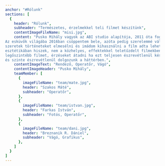 ```yaml
---
anchor: "#Rólunk"
sections: [
  {
    header: "Rólunk",
    subheader: "Természetes, érzelmekkel teli filmet készítünk",
    contentImageFileName: "misi.jpg",
    content: "Pusko Mihály vagyok az ABI studio alapítója, 2011 óta foglalkozom filmkészítéssel. Ekkor ismerkedtem meg a csapatom másik felével, Danit pedig már ovis korom óta ismerem. 
Az esküvők világába 2016ban csöppentem bele, azóta pedig szerelemmé vált. Szenvedélyem a filmkészítés,
szeretek történeteket elmesélni és imádom kihasználni a film adta lehetőségeket. A letisztult
esztétikában hiszek, nem a közhelyes, effektekkel teletűzdelt filmekben. Szerintem úgy lehet a
legőszintébb filmet, érzéseket átadni ha ezt teljesen észrevétlenül készítjük, épp ezért csendben
és szinte észrevétlenül dolgozunk a háttérben.",
    contentImageText: "Rendező, Operatőr, Vágó",
    contentImageHeader: "Pusko Mihály",
    teamMember: [
      {
        imageFileName: "team/mate.jpg",
        header: "Szakos Máté",
        subheader: "Operatőr",
      },
      {
        imageFileName: "team/istvan.jpg",
        header: "Farkas István",
        subheader: "Fotós, Operatőr",
      },
      {
        imageFileName: "team/dani.jpg",
        header: "Breznanik R. Dániel",
        subheader: "Vágó, Grafikus",
      },
    ]
  }
]
---
```

